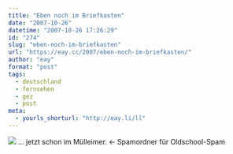 ```yaml
---
title: "Eben noch im Briefkasten"
date: "2007-10-26"
datetime: "2007-10-26 17:26:29"
id: "274"
slug: "eben-noch-im-briefkasten"
url: "https://eay.cc/2007/eben-noch-im-briefkasten/"
author: "eay"
format: "post"
tags:
  - deutschland
  - fernsehen
  - gez
  - post
meta:
  - yourls_shorturl: "http://eay.li/ll"
---
```


![](/uploads/2007/gezahlt.jpg) ... jetzt schon im Mülleimer. <- Spamordner für Oldschool-Spam
